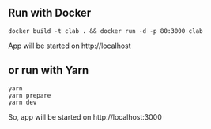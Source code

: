 ## Run with Docker
```
docker build -t clab . && docker run -d -p 80:3000 clab
```
App will be started on http://localhost
## or run with Yarn
```
yarn
yarn prepare
yarn dev
```
So, app will be started on http://localhost:3000